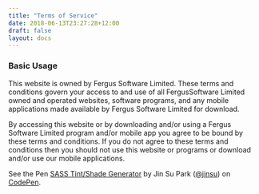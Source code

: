 ```yaml
---
title: "Terms of Service"
date: 2018-06-13T23:27:28+12:00
draft: false
layout: docs
---
```


### Basic Usage

This website is owned by Fergus Software Limited. These terms and conditions govern your access to and use of all FergusSoftware Limited owned and operated websites, software programs, and any mobile applications made available by Fergus Software Limited for download.

By accessing this website or by downloading and/or using a Fergus Software Limited program and/or mobile app you agree to be bound by these terms and conditions. If you do not agree to these terms and conditions then you should not use this website or programs or download and/or use our mobile applications.

<div class="card">
  <div class="card/content">
    <p data-height="800" data-theme-id="33736" data-slug-hash="bMygZr" data-default-tab="html,result" data-user="jinsu" data-embed-version="2" data-pen-title="SASS Tint/Shade Generator" class="codepen">See the Pen <a href="https://codepen.io/jinsu/pen/bMygZr/">SASS Tint/Shade Generator</a> by Jin Su Park (<a href="https://codepen.io/jinsu">@jinsu</a>) on <a href="https://codepen.io">CodePen</a>.</p>
    <script async src="https://static.codepen.io/assets/embed/ei.js"></script>
  </div>
</div>
